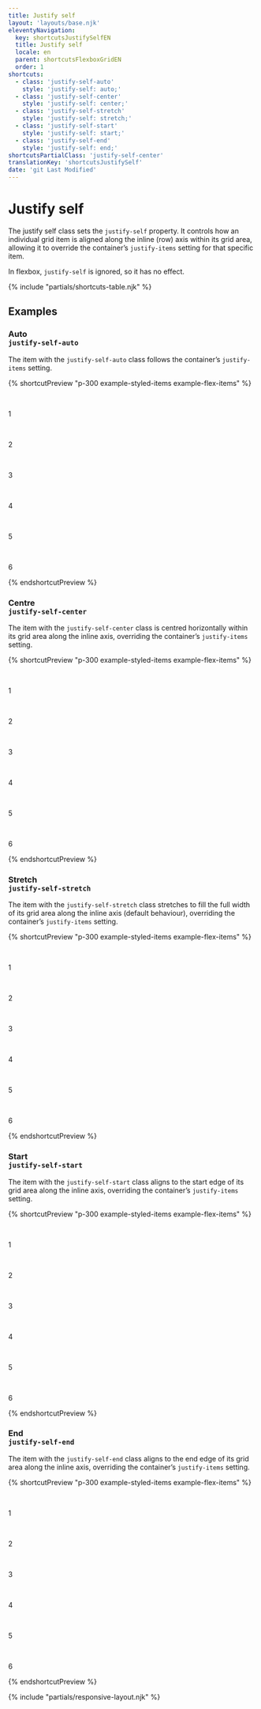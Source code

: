 ```yaml
---
title: Justify self
layout: 'layouts/base.njk'
eleventyNavigation:
  key: shortcutsJustifySelfEN
  title: Justify self
  locale: en
  parent: shortcutsFlexboxGridEN
  order: 1
shortcuts:
  - class: 'justify-self-auto'
    style: 'justify-self: auto;'
  - class: 'justify-self-center'
    style: 'justify-self: center;'
  - class: 'justify-self-stretch'
    style: 'justify-self: stretch;'
  - class: 'justify-self-start'
    style: 'justify-self: start;'
  - class: 'justify-self-end'
    style: 'justify-self: end;'
shortcutsPartialClass: 'justify-self-center'
translationKey: 'shortcutsJustifySelf'
date: 'git Last Modified'
---
```


# Justify self

The justify self class sets the `justify-self` property. It controls how an individual grid item is aligned along the inline (row) axis within its grid area, allowing it to override the container’s `justify-items` setting for that specific item.

<gcds-notice type="info" notice-title-tag="h2" notice-title="No effect in flexbox">
  <gcds-text>In flexbox, <code>justify-self</code> is ignored, so it has no effect.</gcds-text>
</gcds-notice>

{% include "partials/shortcuts-table.njk" %}

## Examples

### Auto<br/>`justify-self-auto`

The item with the `justify-self-auto` class follows the container’s `justify-items` setting.

{% shortcutPreview "p-300 example-styled-items example-flex-items" %}

<div class="d-grid grid-cols-3 gap-300 justify-items-stretch">
  <p>1</p>
  <p class="justify-self-auto">2</p>
  <p>3</p>
  <p>4</p>
  <p>5</p>
  <p>6</p>
</div>
{% endshortcutPreview %}

### Centre<br/>`justify-self-center`

The item with the `justify-self-center` class is centred horizontally within its grid area along the inline axis, overriding the container’s `justify-items` setting.

{% shortcutPreview "p-300 example-styled-items example-flex-items" %}

<div class="d-grid grid-cols-3 gap-300 justify-items-stretch">
  <p>1</p>
  <p class="justify-self-center">2</p>
  <p>3</p>
  <p>4</p>
  <p>5</p>
  <p>6</p>
</div>
{% endshortcutPreview %}

### Stretch<br/>`justify-self-stretch`

The item with the `justify-self-stretch` class stretches to fill the full width of its grid area along the inline axis (default behaviour), overriding the container’s `justify-items` setting.

{% shortcutPreview "p-300 example-styled-items example-flex-items" %}

<div class="d-grid grid-cols-3 gap-300 justify-items-start">
  <p>1</p>
  <p class="justify-self-stretch">2</p>
  <p>3</p>
  <p>4</p>
  <p>5</p>
  <p>6</p>
</div>
{% endshortcutPreview %}

### Start<br/>`justify-self-start`

The item with the `justify-self-start` class aligns to the start edge of its grid area along the inline axis, overriding the container’s `justify-items` setting.

{% shortcutPreview "p-300 example-styled-items example-flex-items" %}

<div class="d-grid grid-cols-3 gap-300 justify-items-stretch">
  <p>1</p>
  <p class="justify-self-start">2</p>
  <p>3</p>
  <p>4</p>
  <p>5</p>
  <p>6</p>
</div>
{% endshortcutPreview %}

### End<br/>`justify-self-end`

The item with the `justify-self-end` class aligns to the end edge of its grid area along the inline axis, overriding the container’s `justify-items` setting.

{% shortcutPreview "p-300 example-styled-items example-flex-items" %}

<div class="d-grid grid-cols-3 gap-300 justify-items-stretch">
  <p>1</p>
  <p class="justify-self-end">2</p>
  <p>3</p>
  <p>4</p>
  <p>5</p>
  <p>6</p>
</div>
{% endshortcutPreview %}

{% include "partials/responsive-layout.njk" %}
